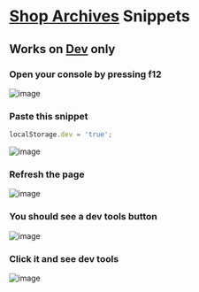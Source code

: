 # [Shop Archives](https://yapper.shop/) Snippets

## Works on [Dev](https://dev.yapper.shop/) only

### Open your console by pressing f12
![image](https://github.com/user-attachments/assets/095301fa-ff83-4b3e-b567-7f56383deffe)

### Paste this snippet
```js
localStorage.dev = 'true';
```
![image](https://github.com/user-attachments/assets/c8b7ebf7-cd79-40cf-b379-e01d5e259d7a)

### Refresh the page
![image](https://github.com/user-attachments/assets/30992e95-67cc-46ed-8f7b-bad966ceff0f)

### You should see a dev tools button
![image](https://github.com/user-attachments/assets/c8504124-c02b-4d40-b420-c18fe5954e72)

### Click it and see dev tools
![image](https://github.com/user-attachments/assets/135e556d-62c1-47e5-a379-cc039a81a27b)
